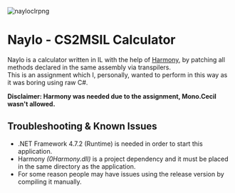 ![nayloclrpng](https://user-images.githubusercontent.com/60253860/202510751-7400c1ce-61d7-4066-9b24-ea5aa54c0b68.png)


# Naylo - CS2MSIL Calculator

Naylo is a calculator written in IL with the help of [Harmony](https://github.com/pardeike/Harmony), by patching all methods declared in the same assembly via transpilers.
<br>This is an assignment which I, personally, wanted to perform in this way as it was boring using raw C#.

__Disclaimer: Harmony was needed due to the assignment, Mono.Cecil wasn't allowed.__

## Troubleshooting & Known Issues
- .NET Framework 4.7.2 (Runtime) is needed in order to start this application.
- Harmony _(0Harmony.dll)_ is a project dependency and it must be placed in the same directory as the application.
- For some reason people may have issues using the release version by compiling it manually.
